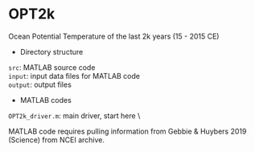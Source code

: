 # OPT2k

Ocean Potential Temperature of the last 2k years (15 - 2015 CE)

* Directory structure

`src`: MATLAB source code \
`input`: input data files for MATLAB code \
`output`: output files 


* MATLAB codes

 `OPT2k_driver.m`: main driver, start here \

MATLAB code requires pulling information from Gebbie & Huybers 2019 (Science) from NCEI archive.
